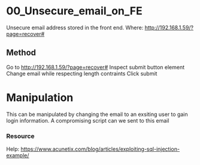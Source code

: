 # 00_Unsecure_email_on_FE

Unsecure email address stored in the front end.
Where: http://192.168.1.59/?page=recover#

## Method

Go to http://192.168.1.59/?page=recover#
Inspect submit button element
Change email while respecting length contraints
Click submit

# Manipulation

This can be manipulated by changing the email to an exsiting user to gain login information.
A compromising script can we sent to this email

### Resource

Help: https://www.acunetix.com/blog/articles/exploiting-sql-injection-example/
